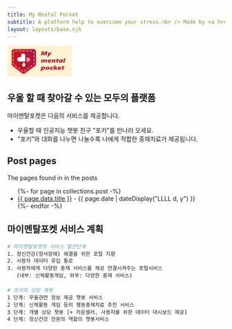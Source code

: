 ```yaml
---
title: My Mental Pocket 
subtitle: A platform help to overcome your stress.<br /> Made by <a href="https://digitalhealthcare.or.kr">HY Digital Healthcare Center</a> & <a href="https://www.navercloudcorp.com/">Naver Cloud</a> & <a href="http://www.atommerce.com/">atommerce</a>.
layout: layouts/base.njk
---
```

<img src="https://github.com/Rugger12/MyMentalPocket_homepage/blob/master/src/site/images/MyMentalPocket_LOGOb.png?raw=true" width="150" alt="logo">


## 우울 할 때 찾아갈 수 있는 모두의 플랫폼 

마이멘탈포켓은 다음의 서비스를 제공합니다.

- 우울할 때 인공지능 챗봇 친구 "포키"를 만나러 오세요.
- "포키"와 대화를 나누면 나눌수록 나에게 적합한 중재치료가 제공됩니다.


## Post pages

The pages found in in the posts

<ul class="listing">
{%- for page in collections.post -%}
  <li>
    <a href="{{ page.url }}">{{ page.data.title }}</a> -
    <time datetime="{{ page.date }}">{{ page.date | dateDisplay("LLLL d, y") }}</time>
  </li>
{%- endfor -%}
</ul>

<!-- ## Links from an external data source

These links were sourced from [naver.com](https://www.hawksworx.com/feed.json) at build time.

<ul class="listing">
{%- for item in hawksworx.entries.slice(0,3) -%}
  <li>
    <a href="https://digitalhealthcare.or.kr">HY Digital Healthcare Center</a>
  </li>
{%- endfor -%}
</ul> -->

## 마이멘탈포켓 서비스 계획

```bash
# 마이멘탈포켓의 서비스 발전단계
1. 정신건강(정서장애) 해결을 위한 포털 지향
2. 사용자 데이터 유입 통로
3. 사용자에게 다양한 중재 서비스를 제공 연결시켜주는 포털서비스
   (내부: 신체활동게임, 외부: 다양한 중재 서비스) 

# 포키의 성장 계획
1 단계: 우울관련 정보 제공 챗봇 서비스
2 단계: 신체활동 게임 등의 행동중재치료 추천 서비스
3 단계: 개별 상담 챗봇 [+ 카운셀러, 사용자를 위한 데이터 대시보드 제공]
4 단계: 정신건강 전문의 역할의 챗봇서비스


```





